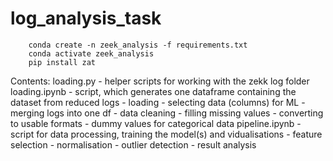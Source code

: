 # log_analysis_task

        conda create -n zeek_analysis -f requirements.txt
        conda activate zeek_analysis
        pip install zat


Contents:
loading.py - helper scripts for working with the zekk log folder
loading.ipynb - script, which generates one dataframe containing the dataset from reduced logs
        - loading
        - selecting data (columns) for ML
        - merging logs into one df
        - data cleaning
            - filling missing values
            - converting to usable formats
            - dummy values for categorical data
pipeline.ipynb - script for data processing, training the model(s) and vidualisations
        - feature selection 
        - normalisation
        - outlier detection
        - result analysis